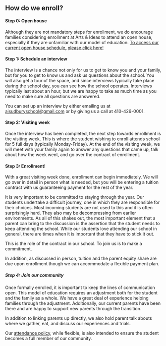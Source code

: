 How do we enroll?
---

#### Step 0: Open house

Although they are not mandatory steps for enrollment, we do encourage families
considering enrollment at Arts & Ideas to attend an open house, especially if
they are unfamiliar with our model of education. [To access our current open
house schedule, please click
here!](https://docs.google.com/forms/d/1rbowCIad1VC8l_GOoP-0gcIBhH8DXWnw1RzbobY6q4w/viewform)

#### Step 1: Schedule an interview

The interview is a chance not only for us to get to know you and your
family, but for you to get to know us and ask us questions about the
school. You will also get a tour of the space, and since interviews
typically take place during the school day, you can see how the school
operates. Interviews typically last about an hour, but we are happy to
take as much time as you need to make sure all questions are answered.

You can set up an interview by either emailing us at aisudburyschool@gmail.com
or by giving us a call at 410-426-0001. 

#### Step 2: Visiting week

Once the interview has been completed, the next step towards enrollment is
the visiting week. This is where the student wishing to enroll attends school for
5 full days (typically Monday-Friday). At the end of the visiting week,
we will meet with your family again to answer
any questions that came up, talk about how the week went,
and go over the contract of enrollment. 

#### Step 3: Enrollment!

With a great visiting week done, enrollment can begin immediately. We will go
over in detail in person what is needed, but you will be entering a tuition
contract with us guaranteeing payment for the rest of the year. 

It is very important to be committed to staying through the year. Our students
undertake a difficult journey, one in which they are responsible for their
choices. Most incoming students are not used to this and it is often
surprisingly hard. They also may be decompressing from earlier environments.
As all of this shakes out, the most important element that a parent can bring
to the discussion is the assertion that the student needs to keep attending
the school. While our students love attending our school in general, there are
times when it is important that they have to stick it out. 

This is the role of the contract in our school. To join us is to make a
commitment. 

In addition, as discussed in person, tuition and the parent equity share are
due upon enrollment though we can accommodate a flexible payment plan.

##### Step 4: Join our community

Once formally enrolled, it is important to keep the lines of communication
open. This model of education requires an adjustment both for the student and
the family as a whole. We have a great deal of experience helping families
through the adjustment. Additionally, our current parents have been there and
are happy to support new parents through the transition. 

In addition to linking parents up directly, we also hold parent talk abouts
where we gather, eat, and discuss our experiences and trials. 

Our [attendance policy](nuts-and-bolts.md), while flexible, is also intended
to ensure the student becomes a full member of our community. 
